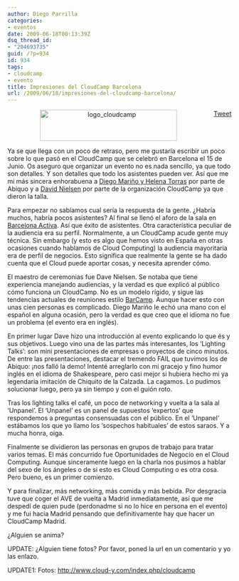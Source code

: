 ```yaml
---
author: Diego Parrilla
categories:
- eventos
date: 2009-06-18T00:13:39Z
dsq_thread_id:
- "204693735"
guid: /?p=934
id: 934
tags:
- cloudcamp
- evento
title: Impresiones del CloudCamp Barcelona
url: /2009/06/18/impresiones-del-cloudcamp-barcelona/
---
```


<div style="float: right; margin-left: 10px;">
  <a href="https://twitter.com/share" class="twitter-share-button" data-via="nubeblog" data-hashtags="cloudcamp,evento" data-count="vertical" data-url="/2009/06/18/impresiones-del-cloudcamp-barcelona/">Tweet</a>
</div>

<p style="text-align: center;">
  <img class="size-full wp-image-478 aligncenter" title="logo_cloudcamp" src="/wp-content/uploads/logo_cloudcamp.gif" alt="logo_cloudcamp" width="308" height="70" srcset="/wp-content/uploads/logo_cloudcamp.gif 308w, /wp-content/uploads/logo_cloudcamp-300x68.gif 300w" sizes="(max-width: 308px) 100vw, 308px" />
</p>

Ya se que llega con un poco de retraso, pero me gustaría escribir un poco sobre lo que pasó en el CloudCamp que se celebró en Barcelona el 15 de Junio. Os aseguro que organizar un evento no es nada sencillo, ya que todo son detalles. Y son detalles que todo los asistentes pueden ver. Así que me mi más sincera enhorabuena a [Diego Mariño y Helena Torras](http://www.abiquo.com) por parte de Abiquo y a [David Nielsen](http://www.linkedin.com/in/dnielsen) por parte de la organización CloudCamp ya que dieron la talla.

Para empezar no sabíamos cual sería la respuesta de la gente. ¿Habría muchos, habría pocos asistentes? Al final se llenó el aforo de la sala en [Barcelona Activa](http://www.barcelonactiva.cat/barcelonactiva/cat/). Así que éxito de asistentes. Otra característica peculiar de la audiencia era su perfil. Normalmente, a un CloudCamp acude gente muy técnica. Sin embargo (y esto es algo que hemos visto en España en otras ocasiones cuando hablamos de Cloud Computing) la audiencia mayoritaria era de perfil de negocios. Esto significa que realmente la gente se ha dado cuenta que el Cloud puede aportar cosas, y necesita aprender cómo.

El maestro de ceremonias fue Dave Nielsen. Se notaba que tiene experiencia manejando audiencias, y la verdad es que explicó al público cómo funciona un CloudCamp. No es un modelo rígido, y sigue las tendencias actuales de reuniones estilo [BarCamp](http://es.wikipedia.org/wiki/BarCamp). Aunque hacer esto con unas cien personas es complicado. Diego Mariño le echó una mano con el español en alguna ocasión, pero la verdad es que creo que el idioma no fue un problema (el evento era en inglés).

En primer lugar Dave hizo una introducción al evento explicando lo que és y sus objetivos. Luego vino una de las partes más interesantes, los &#8216;Lighting Talks&#8217;: son mini presentaciones de empresas o proyectos de cinco minutos. De entre las presentaciones, destacar el tremendo FAIL que tuvimos los de Abiquo: ¡nos falló la demo! Intenté arreglarlo con mi gracejo y fino humor inglés en el idioma de Shakespeare, pero casi mejor si hubiera hecho mi ya legendaria imitación de Chiquito de la Calzada. La cagamos. Lo pudimos solucionar luego, pero ya sin tiempo y con el guión roto.

Tras los lighting talks el café, un poco de networking y vuelta a la sala al &#8216;Unpanel&#8217;. El &#8216;Unpanel&#8217; es un panel de supuestos &#8216;expertos&#8217; que respondemos a preguntas consensuadas con el público. En el &#8216;Unpanel&#8217; estábamos los que yo llamo los &#8216;sospechos habituales&#8217; de estos saraos. Y a mucha honra, oiga.

Finalmente se dividieron las personas en grupos de trabajo para tratar varios temas. El más concurrido fue Oportunidades de Negocio en el Cloud Computing. Aunque sinceramente luego en la charla nos pusimos a hablar del sexo de los ángeles o de si esto es Cloud Computing o es otra cosa. Pero bueno, es un primer comienzo.

Y para finalizar, más networking, más comida y más bebida. Por desgracia tuve que coger el AVE de vuelta a Madrid inmediatamente, así que me despedí de quien pude (perdonadme si no lo hice en persona en el evento) y me fui hacia Madrid pensando que definitivamente hay que hacer un CloudCamp Madrid.

¿Alguien se anima?

UPDATE: ¿Alguien tiene fotos? Por favor, poned la url en un comentario y yo las enlazo.

UPDATE1: Fotos: http://www.cloud-y.com/index.php/cloudcamp
